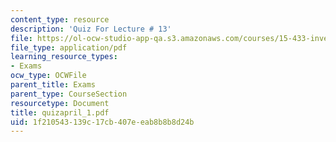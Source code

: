 ```yaml
---
content_type: resource
description: 'Quiz For Lecture # 13'
file: https://ol-ocw-studio-app-qa.s3.amazonaws.com/courses/15-433-investments-spring-2003/1f210543139c17cb407eeab8b8b8d24b_quizapril_1.pdf
file_type: application/pdf
learning_resource_types:
- Exams
ocw_type: OCWFile
parent_title: Exams
parent_type: CourseSection
resourcetype: Document
title: quizapril_1.pdf
uid: 1f210543-139c-17cb-407e-eab8b8b8d24b
---
```

